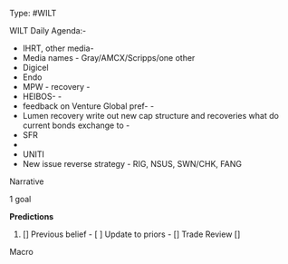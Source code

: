 Type: #WILT 

WILT
Daily Agenda:-
- IHRT, other media- 
- Media names - Gray/AMCX/Scripps/one other
- Digicel
- Endo
- MPW - recovery - 
- HEIBOS- - 
- feedback on Venture Global pref- - 
-  Lumen recovery 
	 write out new cap structure and recoveries
	 what do current bonds exchange to - 
- SFR 
- 
- UNITI
- New issue reverse strategy - RIG, NSUS, SWN/CHK, FANG
 



Narrative

1 goal


**Predictions**

1) []
Previous belief - 
[ ]
Update to priors - 
[]
Trade Review
[]





Macro
